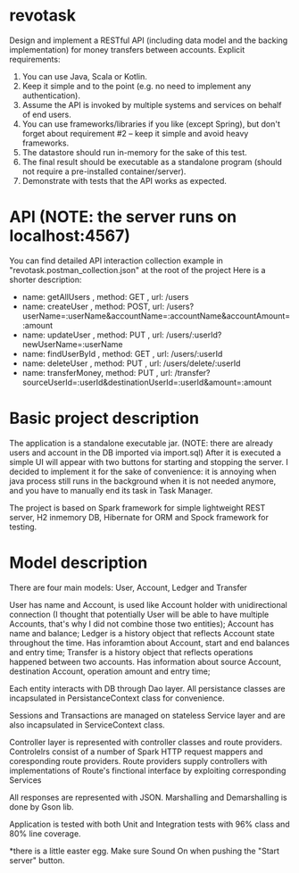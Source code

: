 # revotask
  Design and implement a RESTful API (including data model and the backing implementation)
for money transfers between accounts.
Explicit requirements:
  1. You can use Java, Scala or Kotlin.
  2. Keep it simple and to the point (e.g. no need to implement any authentication).
  3. Assume the API is invoked by multiple systems and services on behalf of end users.
  4. You can use frameworks/libraries if you like (except Spring), but don't forget about
      requirement #2 – keep it simple and avoid heavy frameworks.
  5. The datastore should run in-memory for the sake of this test.
  6. The final result should be executable as a standalone program (should not require
      a pre-installed container/server).
  7. Demonstrate with tests that the API works as expected.

# API (NOTE: the server runs on localhost:4567)
  You can find detailed API interaction collection example in "revotask.postman_collection.json" at the root of the project
  Here is a shorter description:
  * name: getAllUsers  , method: GET , url: /users
  * name: createUser   , method: POST, url: /users?userName=:userName&accountName=:accountName&accountAmount=:amount
  * name: updateUser   , method: PUT , url: /users/:userId?newUserName=:userName
  * name: findUserById , method: GET , url: /users/:userId
  * name: deleteUser   , method: PUT , url: /users/delete/:userId
  * name: transferMoney, method: PUT , url: /transfer?sourceUserId=:userId&destinationUserId=:userId&amount=:amount
     
# Basic project description
  The application is a standalone executable jar. (NOTE: there are already users and account in the DB imported via import.sql)
  After it is executed a simple UI will appear with two buttons for starting and stopping the server. I decided to implement it
  for the sake of convenience: it is annoying when java process still runs in the background when it is not needed anymore, and
  you have to manually end its task in Task Manager.
  
  The project is based on Spark framework for simple lightweight REST server, H2 inmemory DB, Hibernate for ORM and
      Spock framework for testing.
  
# Model description
  There are four main models: User, Account, Ledger and Transfer
    
  User has name and Account, is used like Account holder with unidirectional connection (I thought that potentially User will
    be able to have multiple Accounts, that's why I did not combine those two entities);
  Account has name and balance;
  Ledger is a history object that reflects Account state throughout the time. Has inforamtion about Account, start and end
    balances and entry time;
  Transfer is a history object that reflects operations happened between two accounts. Has information about source Account,
    destination Account, operation amount and entry time;
        
  Each entity interacts with DB through Dao layer. All persistance classes are incapsulated in PersistanceContext class for
    convenience.
        
  Sessions and Transactions are managed on stateless Service layer and are also incapsulated in ServiceContext class.
    
  Controller layer is represented with controller classes and route providers.
  Controlelrs consist of a number of Spark HTTP request mappers and coresponding route providers.
  Route providers supply controllers with implementations of Route's finctional interface by exploiting corresponding Services
  
  All responses are represented with JSON. Marshalling and Demarshalling is done by Gson lib.
  
  Application is tested with both Unit and Integration tests with 96% class and 80% line coverage.
    



*there is a little easter egg. Make sure Sound On when pushing the "Start server" button.
